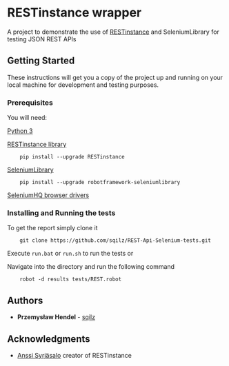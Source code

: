 # RESTinstance wrapper

A project to demonstrate the use of [RESTinstance](https://github.com/asyrjasalo/RESTinstance) and SeleniumLibrary for testing JSON REST APIs

## Getting Started

These instructions will get you a copy of the project up and running on your local machine for development and testing purposes.

### Prerequisites

You will need:


[Python 3](https://www.python.org/downloads/)

[RESTinstance library](https://github.com/asyrjasalo/RESTinstance)
```
    pip install --upgrade RESTinstance
```

[SeleniumLibrary](https://github.com/robotframework/SeleniumLibrary)
```
    pip install --upgrade robotframework-seleniumlibrary
```
[SeleniumHQ browser drivers](https://www.seleniumhq.org/download/)



### Installing and Running the tests

To get the report simply clone it

```
    git clone https://github.com/sqilz/REST-Api-Selenium-tests.git
```

Execute ```run.bat``` or ```run.sh``` to run the tests or

Navigate into the directory and run the following command

```
    robot -d results tests/REST.robot
```

## Authors

* **Przemysław Hendel** -  [sqilz](https://github.com/sqilz)

## Acknowledgments

* [Anssi Syrjäsalo](https://github.com/asyrjasalo/) creator of RESTinstance

